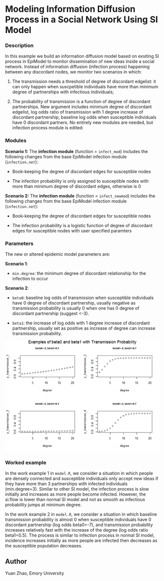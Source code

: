 
Modeling Information Diffusion Process in a Social Network Using SI Model
=========================================================================

### Description

In this example we build an information diffusion model based on exsiting SI process in EpiModel to monitor dissemination of new ideas inside a social network. Instead of information diffusion (infection process) happening between any discordant nodes, we monitor two scenarios in which:

1.  The transmission needs a threshold of degree of discordant edgelist: it can only happen when suscpetible individuals have more than minimum degree of partnerships with infectious individuals;

2.  The probability of transmission is a function of degree of discordant partnerships.
    New argument includes minimum degree of discordant edgelist, log odds ratio of transmission with 1 degree increase of discordant partnership, baseline log odds when susceptible individuals have 0 discordant partners. No entirely new modules are needed, but infection process module is edited:

### Modules

**Scenario 1:**
The **infection module** (function = `infect_mod`) includes the following changes from the base EpiModel infection module (`infection.net`):

-   Book-keeping the degree of discordant edges for susceptible nodes

-   The infection probability is only assigned to susceptible nodes with more than minimum degree of discordant edges, otherwise is 0

**Scenario 2:**
The **infection module** (function = `infect_newmod`) includes the following changes from the base EpiModel infection module (`infection.net`):

-   Book-keeping the degree of discordant edges for susceptible nodes

-   The infection probability is a logistic function of degree of discordant edges for susceptible nodes with user specified paramters

### Parameters

The new or altered epidemic model parameters are:

**Scenario 1**:

-   `min.degree`: the minimum degree of discordant relationship for the infection to occur

**Scenario 2**:

-   `beta0`: baseline log odds of transmission when susceptible individuals have 0 degree of discordant partnership, usually negative as transmission probability is usually 0 when one has 0 degree of discordant partnership (suggest &lt;-3).

-   `beta1`: the increase of log odds with 1 degree increase of discordant partnership, usually set as positive as increase of degree can increase transmission probability.

![](coefs.png)

### Worked example

In the work example 1 in `model.R`, we consider a situation in which people are densely connected and susceptible individuals only accept new ideas if they have more than 3 partnerships with infected individuals (min.degree=3). Similar to other SI model, the infection process is slow initially and increases as more people become infected. However, the si.flow is lower than normal SI model and not as smooth as infectious probability jumps at minimum degree.

In the work example 2 in `model.R`, we consider a situation in which baseline transmission probability is almost 0 when susceptible individuals have 0 discordant partnership (log odds beta0=-7), and transmission probability increases relatively fast with the increase of the degree (log odds ratio beta1=0.5). The process is similar to infection process in normal SI model, incidence increases initially as more people are infected then decreases as the susceptible population decreases.

Author
------

Yuan Zhao, Emory University
